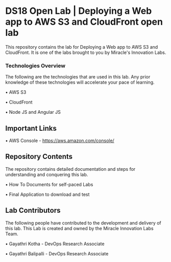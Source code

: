 # DS18 Open Lab | Deploying a Web app to AWS S3 and CloudFront open lab

This repository contains the lab for Deploying a Web app to AWS S3 and CloudFront. It is one of the labs brought to you by Miracle's Innovation Labs.

### Technologies Overview
 
The following are the technologies that are used in this lab. Any prior knowledge of these technologies will accelerate your pace of learning.

• AWS S3

• CloudFront

• Node JS and Angular JS

## Important Links

• AWS Console - https://aws.amazon.com/console/

## Repository Contents

The repository contains detailed documentation and steps for understanding and conquering this lab.

• How To Documents for self-paced Labs

• Final Application to download and test

## Lab Contributors

The following people have contributed to the development and delivery of this lab. This Lab is created and owned by the Miracle Innovation Labs Team.

• Gayathri Kotha - DevOps Research Associate

• Gayathri Balipalli - DevOps Research Associate
